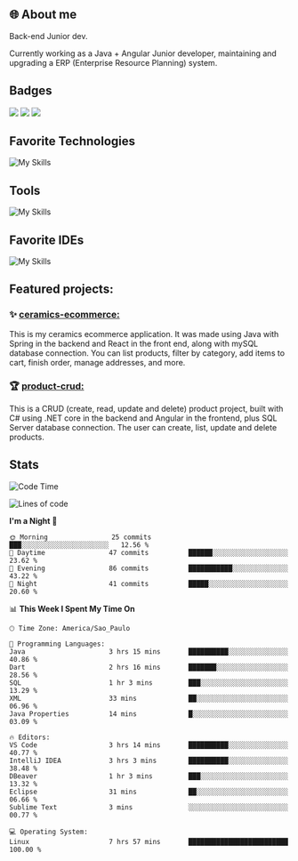 ## 🌐 About me
Back-end Junior dev.

Currently working as a Java + Angular Junior developer, maintaining and upgrading a ERP (Enterprise Resource Planning) system.


## Badges

<div style="display: inline_block">
  <a href="https://www.credly.com/badges/bc4739f2-3a6a-4965-9292-0904b55d9652/public_url"><img src="https://github.com/user-attachments/assets/0c2e9028-389c-426c-b849-4bd29abbc0cb"></img></a>
  <a href="https://www.credly.com/badges/b0f4b2f6-34ec-4c0b-880f-cde76b902026/public_url"><img src="https://github.com/user-attachments/assets/07231ffe-f6b7-424a-bcc4-543fa6b2d97f"></img></a>
  <a href="https://www.credly.com/badges/63f31529-f407-4018-99b5-57cff1406859"><img src="https://github.com/user-attachments/assets/8d692ed8-6378-45f1-953d-ee95101adbcf"></img></a>

</div>

## Favorite Technologies

![My Skills](https://go-skill-icons.vercel.app/api/icons?i=java,spring,react,angular,typescript,javascript,cs,dotnet&perline=4&titles=true)

## Tools

![My Skills](https://go-skill-icons.vercel.app/api/icons?i=aws,gitlab,git,docker&perline=4&titles=true)

## Favorite IDEs

![My Skills](https://go-skill-icons.vercel.app/api/icons?i=idea,webstorm&perline=3&titles=true)

## Featured projects: 

### :sparkles: [ceramics-ecommerce:](https://github.com/marianarossi/ceramics-ecommerce-API)
This is my ceramics ecommerce application. It was made using Java with Spring in the backend and React in the front end, along with mySQL database connection. You can list products, filter by category, add items to cart, finish order, manage addresses, and more.

### :trophy: [product-crud:](https://github.com/marianarossi/.netCore-product-webAPI)
This is a CRUD (create, read, update and delete) product project, built with C# using .NET core in the backend and Angular in the frontend, plus SQL Server database connection. The user can create, list, update and delete products. 


## Stats

<!--START_SECTION:waka-->
![Code Time](http://img.shields.io/badge/Code%20Time-278%20hrs%2040%20mins-blue)

![Lines of code](https://img.shields.io/badge/From%20Hello%20World%20I%27ve%20Written-41.2%20thousand%20lines%20of%20code-blue)

**I'm a Night 🦉** 

```text
🌞 Morning                25 commits          ███░░░░░░░░░░░░░░░░░░░░░░   12.56 % 
🌆 Daytime                47 commits          ██████░░░░░░░░░░░░░░░░░░░   23.62 % 
🌃 Evening                86 commits          ███████████░░░░░░░░░░░░░░   43.22 % 
🌙 Night                  41 commits          █████░░░░░░░░░░░░░░░░░░░░   20.60 % 
```


📊 **This Week I Spent My Time On** 

```text
🕑︎ Time Zone: America/Sao_Paulo

💬 Programming Languages: 
Java                     3 hrs 15 mins       ██████████░░░░░░░░░░░░░░░   40.86 % 
Dart                     2 hrs 16 mins       ███████░░░░░░░░░░░░░░░░░░   28.56 % 
SQL                      1 hr 3 mins         ███░░░░░░░░░░░░░░░░░░░░░░   13.29 % 
XML                      33 mins             ██░░░░░░░░░░░░░░░░░░░░░░░   06.96 % 
Java Properties          14 mins             █░░░░░░░░░░░░░░░░░░░░░░░░   03.09 % 

🔥 Editors: 
VS Code                  3 hrs 14 mins       ██████████░░░░░░░░░░░░░░░   40.77 % 
IntelliJ IDEA            3 hrs 3 mins        ██████████░░░░░░░░░░░░░░░   38.48 % 
DBeaver                  1 hr 3 mins         ███░░░░░░░░░░░░░░░░░░░░░░   13.32 % 
Eclipse                  31 mins             ██░░░░░░░░░░░░░░░░░░░░░░░   06.66 % 
Sublime Text             3 mins              ░░░░░░░░░░░░░░░░░░░░░░░░░   00.77 % 

💻 Operating System: 
Linux                    7 hrs 57 mins       █████████████████████████   100.00 % 
```


<!--END_SECTION:waka-->
